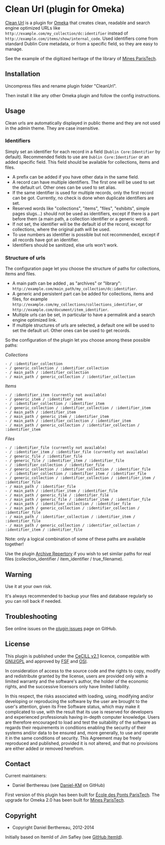 Clean Url (plugin for Omeka)
============================

[Clean Url] is a plugin for [Omeka] that creates clean, readable and search
engine optimized URLs like `http://example.com/my_collection/dc:identifier`
instead of `http://example.com/items/show/internal_code`. Used identifiers come
from standard Dublin Core metadata, or from a specific field, so they are easy
to manage.

See the example of the digitized heritage of the library of [Mines ParisTech].


Installation
------------

Uncompress files and rename plugin folder "CleanUrl".

Then install it like any other Omeka plugin and follow the config instructions.


Usage
-----

Clean urls are automatically displayed in public theme and they are not used in
the admin theme. They are case insensitive.

### Identifiers ###

Simply set an identifier for each record in a field (`Dublin Core:Identifier` by
default). Recommended fields to use are `Dublin Core:Identifier` or an added
specific field. This field should be available for collections, items and files.

- A prefix can be added if you have other data in the same field.
- A record can have multiple identifiers. The first one will be used to set the
default url. Other ones can be used to set alias.
- If the same identifier is used for multiple records, only the first record can
be got. Currently, no check is done when duplicate identifiers are set.
- Reserved words like "collections", "items", "files", "exhibits", simple pages
slugs...) should not be used as identifiers, except if there is a part before
them (a main path, a collection identifier or a generic word).
- If not set, the identifier will be the default id of the record, except for
collections, where the original path will be used.
- To use numbers as identifier is possible but not recommended, except if all
records have got an identifier.
- Identifiers should be sanitized, else urls won't work.

### Structure of urls ###

The configuration page let you choose the structure of paths for collections,
items and files.

- A main path can be added , as "archives" or "library": `http://example.com/main_path/my_collection/dc:identifier`.
- A generic and persistent part can be added for collections, items and files,
for example `http://example.com/my_collections/collections_identifier`, or `http://example.com/document/item_identifier`.
- Multiple urls can be set, in particular to have a permalink and a search engine
optimized link.
- If multiple structures of urls are selected, a default one will be used to set
the default url. Other ones can be used to get records.

So the configuration of the plugin let you choose among these possible paths:

*Collections*

    - / :identifier_collection
    - / generic_collection / :identifier_collection
    - / main_path / :identifier_collection
    - / main_path / generic_collection / :identifier_collection

*Items*

    - / :identifier_item (currently not available)
    - / generic_item / :identifier_item
    - / :identifier_collection / :identifier_item
    - / generic_collection / :identifier_collection / :identifier_item
    - / main_path / :identifier_item
    - / main_path / generic_item / :identifier_item
    - / main_path / :identifier_collection / :identifier_item
    - / main_path / generic_collection / :identifier_collection / :identifier_item

*Files*

    - / :identifier_file (currently not available)
    - / :identifier_item / :identifier_file (currently not available)
    - / generic_file / :identifier_file
    - / generic_file / :identifier_item / :identifier_file
    - / :identifier_collection / :identifier_file
    - / generic_collection / :identifier_collection / :identifier_file
    - / :identifier_collection / :identifier_item / :identifier_file
    - / generic_collection / :identifier_collection / :identifier_item / :identifier_file
    - / main_path / :identifier_file
    - / main_path / :identifier_item / :identifier_file
    - / main_path / generic_file / :identifier_file
    - / main_path / generic_file / :identifier_item / :identifier_file
    - / main_path / :identifier_collection / :identifier_file
    - / main_path / generic_collection / :identifier_collection / :identifier_file
    - / main_path / :identifier_collection / :identifier_item / :identifier_file
    - / main_path / generic_collection / :identifier_collection / :identifier_item / :identifier_file

Note: only a logical combination of some of these paths are available together!

Use the plugin [Archive Repertory] if you wish to set similar paths for real
files (collection_identifier / item_identifier / true_filename).


Warning
-------

Use it at your own risk.

It's always recommended to backup your files and database regularly so you can
roll back if needed.


Troubleshooting
---------------

See online issues on the [plugin issues] page on GitHub.


License
-------

This plugin is published under the [CeCILL v2.1] licence, compatible with
[GNU/GPL] and approved by [FSF] and [OSI].

In consideration of access to the source code and the rights to copy, modify and
redistribute granted by the license, users are provided only with a limited
warranty and the software's author, the holder of the economic rights, and the
successive licensors only have limited liability.

In this respect, the risks associated with loading, using, modifying and/or
developing or reproducing the software by the user are brought to the user's
attention, given its Free Software status, which may make it complicated to use,
with the result that its use is reserved for developers and experienced
professionals having in-depth computer knowledge. Users are therefore encouraged
to load and test the suitability of the software as regards their requirements
in conditions enabling the security of their systems and/or data to be ensured
and, more generally, to use and operate it in the same conditions of security.
This Agreement may be freely reproduced and published, provided it is not
altered, and that no provisions are either added or removed herefrom.


Contact
-------

Current maintainers:

* Daniel Berthereau (see [Daniel-KM] on GitHub)

First version of this plugin has been built for [École des Ponts ParisTech].
The upgrade for Omeka 2.0 has been built for [Mines ParisTech].


Copyright
---------

* Copyright Daniel Berthereau, 2012-2014

Initially based on ItemId of Jim Safley (see [GitHub ItemId]).


[Clean Url]: https://github.com/Daniel-KM/CleanUrl
[Omeka]: http://www.omeka.org
[plugin issues]: https://github.com/Daniel-KM/CleanUrl/Issues
[Archive Repertory]: https://github.com/Daniel-KM/ArchiveRepertory
[CeCILL v2.1]: http://www.cecill.info/licences/Licence_CeCILL_V2.1-en.html
[GNU/GPL]: https://www.gnu.org/licenses/gpl-3.0.html
[FSF]: https://www.fsf.org
[OSI]: http://opensource.org
[Daniel-KM]: http://github.com/Daniel-KM "Daniel Berthereau"
[École des Ponts ParisTech]: http://bibliotheque.enpc.fr
[Mines ParisTech]: https://patrimoine.mines-paristech.fr
[GitHub ItemId]: https://github.com/jimsafley/ItemId
